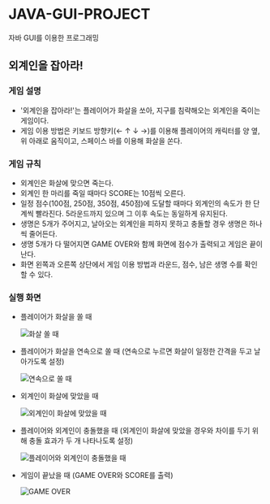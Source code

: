 # JAVA-GUI-PROJECT
자바 GUI를 이용한 프로그래밍 

## 외계인을 잡아라! 
### 게임 설명
 - '외계인을 잡아라!'는 플레이어가 화살을 쏘아, 지구를 침략해오는 외계인을 죽이는 게임이다. 
 - 게임 이용 방법은 키보드 방향키(← ↑ ↓ →)를 이용해 플레이어의 캐릭터를 양 옆, 위 아래로 움직이고, 스페이스 바를 이용해 화살을 쏜다. 
### 게임 규칙
 - 외계인은 화살에 맞으면 죽는다. 
 - 외계인 한 마리를 죽일 때마다 SCORE는 10점씩 오른다. 
 - 일정 점수(100점, 250점, 350점, 450점)에 도달할 때마다 외계인의 속도가 한 단계씩 빨라진다. 
   5라운드까지 있으며 그 이후 속도는 동일하게 유지된다. 
 - 생명은 5개가 주어지고, 날아오는 외계인을 피하지 못하고 충돌할 경우 생명은 하나씩 줄어든다. 
 - 생명 5개가 다 떨어지면 GAME OVER와 함께 화면에 점수가 출력되고 게임은 끝이 난다. 
 - 화면 왼쪽과 오른쪽 상단에서 게임 이용 방법과 라운드, 점수, 남은 생명 수를 확인할 수 있다. 
   
### 실행 화면
 - 플레이어가 화살을 쏠 때 
  
     ![화살 쏠 때 ](https://user-images.githubusercontent.com/52234053/92622929-97c45f00-f300-11ea-901c-4fe336038db2.png)
  　　
  
  
 - 플레이어가 화살을 연속으로 쏠 때 (연속으로 누르면 화살이 일정한 간격을 두고 날아가도록 설정) 
  
     ![연속으로 쏠 때](https://user-images.githubusercontent.com/52234053/92622937-998e2280-f300-11ea-8e93-69d1e3215c37.png)
  　
  
  
 - 외계인이 화살에 맞았을 때 
 
     ![외계인이 화살에 맞았을 때](https://user-images.githubusercontent.com/52234053/92622938-9a26b900-f300-11ea-8bd0-e9a3867064ec.png)
  　
  　
  
 - 플레이어와 외계인이 충돌했을 때 (외계인이 화살에 맞았을 경우와 차이를 두기 위해 충돌 효과가 두 개 나타나도록 설정) 
 
     ![플레이어와 외계인이 충돌했을 때](https://user-images.githubusercontent.com/52234053/92622939-9abf4f80-f300-11ea-90c3-642dbb3f0470.png)
  　
  
  
 - 게임이 끝났을 때 (GAME OVER와 SCORE를 출력) 
 
     ![GAME OVER](https://user-images.githubusercontent.com/52234053/92622941-9abf4f80-f300-11ea-9c39-819ba5aa86cc.png)
